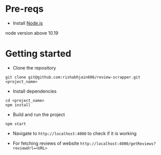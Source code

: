 # Pre-reqs
- Install [Node.js](https://nodejs.org/en/)

node version above 10.19

# Getting started
- Clone the repository
```
git clone git@github.com:rishabhjain606/review-scrapper.git <project_name>
```

- Install dependencies
```
cd <project_name>
npm install
```
- Build and run the project
```
npm start
```

- Navigate to `http://localhost:4000` to check if it is working

- For fetching reviews of website  `http://localhost:4000/getReviews?reviewUrl=<URL>`
